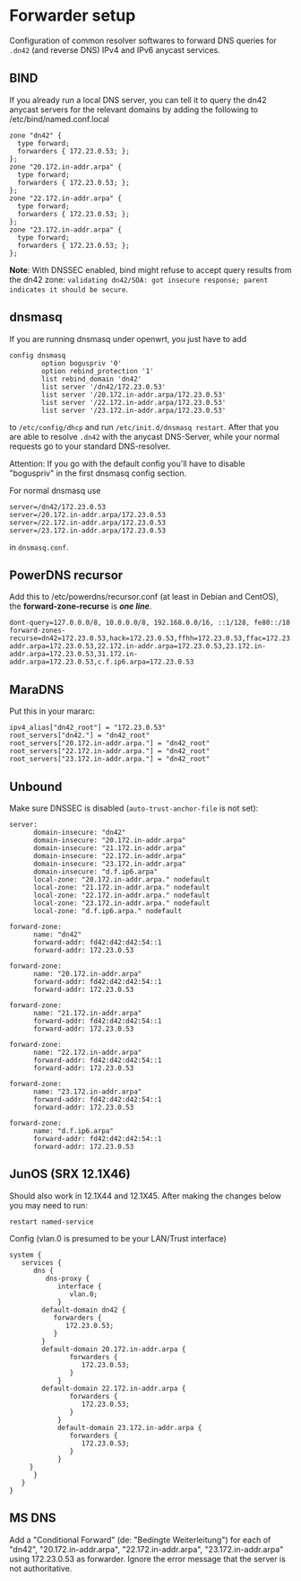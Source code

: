 # Forwarder setup

Configuration of common resolver softwares to forward DNS queries for `.dn42` (and reverse DNS) IPv4 and IPv6 anycast services.

## BIND

If you already run a local DNS server, you can tell it to query the dn42 anycast servers for the relevant domains
by adding the following to /etc/bind/named.conf.local

```
zone "dn42" {
  type forward;
  forwarders { 172.23.0.53; };
};
zone "20.172.in-addr.arpa" {
  type forward;
  forwarders { 172.23.0.53; };
};
zone "22.172.in-addr.arpa" {
  type forward;
  forwarders { 172.23.0.53; };
};
zone "23.172.in-addr.arpa" {
  type forward;
  forwarders { 172.23.0.53; };
};
```

**Note**: With DNSSEC enabled, bind might refuse to accept query results from the dn42 zone: `validating dn42/SOA: got insecure response; parent indicates it should be secure`.

## dnsmasq

If you are running dnsmasq under openwrt, you just have to add 

```
config dnsmasq
        option boguspriv '0'
        option rebind_protection '1'
        list rebind_domain 'dn42'
        list server '/dn42/172.23.0.53'
        list server '/20.172.in-addr.arpa/172.23.0.53'
        list server '/22.172.in-addr.arpa/172.23.0.53'
        list server '/23.172.in-addr.arpa/172.23.0.53'
```

to `/etc/config/dhcp` and run `/etc/init.d/dnsmasq restart`. After that you are able to resolve `.dn42` 
with the anycast DNS-Server, while your normal requests go to your standard DNS-resolver.

Attention: If you go with the default config you'll have to disable "boguspriv" in the first dnsmasq config section.

For normal dnsmasq use

```
server=/dn42/172.23.0.53
server=/20.172.in-addr.arpa/172.23.0.53
server=/22.172.in-addr.arpa/172.23.0.53
server=/23.172.in-addr.arpa/172.23.0.53
```
in `dnsmasq.conf`.

## PowerDNS recursor
Add this to /etc/powerdns/recursor.conf (at least in Debian and CentOS), the **forward-zone-recurse** is _**one line**_.

```
dont-query=127.0.0.0/8, 10.0.0.0/8, 192.168.0.0/16, ::1/128, fe80::/10
forward-zones-recurse=dn42=172.23.0.53,hack=172.23.0.53,ffhh=172.23.0.53,ffac=172.23.0.53,020=172.23.0.53,adm=172.23.0.53,ffa=172.23.0.53,ffhb=172.23.0.53,ffc=172.23.0.53,ffda=172.23.0.53,ffdh=172.23.0.53,ff3l=172.23.0.53,fffl=172.23.0.53,ffffm=172.23.0.53,fffr=172.23.0.53,fffd=172.23.0.53,ffgl=172.23.0.53,fflln=172.23.0.53,ffbcd=172.23.0.53,ffbgl=172.23.0.53,ffgoe=172.23.0.53,ffgt=172.23.0.53,ffh=172.23.0.53,helgo=172.23.0.53,ffhef=172.23.0.53,ffj=172.23.0.53,ffka=172.23.0.53,ffki=172.23.0.53,ffhl=172.23.0.53,fflux=172.23.0.53,ffms=172.23.0.53,mueritz=172.23.0.53,ffnord=172.23.0.53,ffnw=172.23.0.53,ffoh=172.23.0.53,ffpb=172.23.0.53,ffpi=172.23.0.53,ffrade=172.23.0.53,ffrgb=172.23.0.53,ffrg=172.23.0.53,rzl=172.23.0.53,ffsaar=172.23.0.53,fftr=172.23.0.53,fftdf=172.23.0.53,ffwk=172.23.0.53,ffgro=172.23.0.53,ffwk=172.23.0.53,ffwp=172.23.0.53,ffw=172.23.0.53,20.172.in-addr.arpa=172.23.0.53,22.172.in-addr.arpa=172.23.0.53,23.172.in-addr.arpa=172.23.0.53,31.172.in-addr.arpa=172.23.0.53,c.f.ip6.arpa=172.23.0.53
```

## MaraDNS
Put this in your mararc:

```
ipv4_alias["dn42_root"] = "172.23.0.53"
root_servers["dn42."] = "dn42_root"
root_servers["20.172.in-addr.arpa."] = "dn42_root"
root_servers["22.172.in-addr.arpa."] = "dn42_root"
root_servers["23.172.in-addr.arpa."] = "dn42_root"
```

## Unbound

Make sure DNSSEC is disabled (`auto-trust-anchor-file` is not set):

```
server:
      domain-insecure: "dn42"
      domain-insecure: "20.172.in-addr.arpa"
      domain-insecure: "21.172.in-addr.arpa"
      domain-insecure: "22.172.in-addr.arpa"
      domain-insecure: "23.172.in-addr.arpa"
      domain-insecure: "d.f.ip6.arpa"
      local-zone: "20.172.in-addr.arpa." nodefault
      local-zone: "21.172.in-addr.arpa." nodefault
      local-zone: "22.172.in-addr.arpa." nodefault
      local-zone: "23.172.in-addr.arpa." nodefault
      local-zone: "d.f.ip6.arpa." nodefault

forward-zone: 
      name: "dn42"
      forward-addr: fd42:d42:d42:54::1
      forward-addr: 172.23.0.53

forward-zone: 
      name: "20.172.in-addr.arpa"
      forward-addr: fd42:d42:d42:54::1
      forward-addr: 172.23.0.53

forward-zone: 
      name: "21.172.in-addr.arpa"
      forward-addr: fd42:d42:d42:54::1
      forward-addr: 172.23.0.53

forward-zone: 
      name: "22.172.in-addr.arpa"
      forward-addr: fd42:d42:d42:54::1
      forward-addr: 172.23.0.53

forward-zone: 
      name: "23.172.in-addr.arpa"
      forward-addr: fd42:d42:d42:54::1
      forward-addr: 172.23.0.53

forward-zone:
      name: "d.f.ip6.arpa"
      forward-addr: fd42:d42:d42:54::1
      forward-addr: 172.23.0.53
```

## JunOS (SRX 12.1X46)
Should also work in 12.1X44 and 12.1X45. After making the changes below you may need to run:
```
restart named-service
```
Config (vlan.0 is presumed to be your LAN/Trust interface)
```
system {
   services {
      dns {
         dns-proxy {
            interface {
               vlan.0;
            }
        default-domain dn42 {
           forwarders {
              172.23.0.53;
           }
        }
        default-domain 20.172.in-addr.arpa {
               forwarders {
                  172.23.0.53;
               }
            }
        default-domain 22.172.in-addr.arpa {
               forwarders {
                  172.23.0.53;
               }
            }
            default-domain 23.172.in-addr.arpa {
               forwarders {
                  172.23.0.53;
               }
            }
     }
      }
   }
}
```

## MS DNS
Add a "Conditional Forward" (de: "Bedingte Weiterleitung") for each of "dn42", "20.172.in-addr.arpa", "22.172.in-addr.arpa", "23.172.in-addr.arpa" using 172.23.0.53 as forwarder. Ignore the error message that the server is not authoritative.